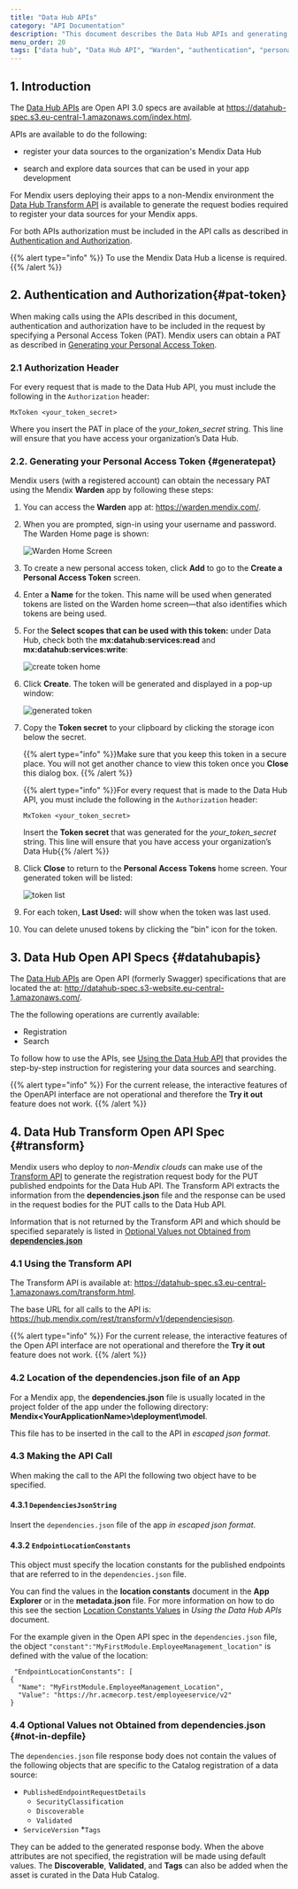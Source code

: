 ```yaml
---
title: "Data Hub APIs"
category: "API Documentation"
description: "This document describes the Data Hub APIs and generating the Personal Access Token."
menu_order: 20
tags: ["data hub", "Data Hub API", "Warden", "authentication", "personal access token"]
---
```


## 1. Introduction

The [Data Hub APIs](#datahubapis) are Open API 3.0 specs are available at https://datahub-spec.s3.eu-central-1.amazonaws.com/index.html.

APIs are available to do the following:

* register your data sources to the organization's Mendix Data Hub

* search and explore data sources that can be used in your app development

For Mendix users deploying their apps to a non-Mendix environment the [Data Hub Transform API](#transform) is available to generate the request bodies required to register your data sources for your Mendix apps.

For both APIs authorization must be included in the API calls as described in [Authentication and Authorization](#pat-token).

{{% alert type="info" %}}
To use the Mendix Data Hub a license is required.
{{% /alert %}}

## 2. Authentication and Authorization{#pat-token}

When making calls using the APIs described in this document, authentication and authorization have to be included in the request by specifying a Personal Access Token (PAT). Mendix users can obtain a PAT as described in [Generating your Personal Access Token](#generatepat).

### 2.1 Authorization Header

For every request that is made to the Data Hub API, you must include the following in the `Authorization` header:

 `MxToken <your_token_secret>`

Where you insert the PAT in place of the *your_token_secret* string. This line will ensure that you have access your organization’s Data Hub.

### 2.2. Generating your Personal Access Token {#generatepat}

Mendix users (with a registered account) can obtain the necessary PAT using the Mendix **Warden** app by following these steps:

1. You can access the **Warden** app at: https://warden.mendix.com/.

2. When you are prompted, sign-in using your username and password. The Warden Home page is shown:

    ![Warden Home Screen](attachments/dta-hub-apis/warden-home-screen.png)

3. To create a new personal access token, click **Add** to go to the **Create a Personal Access Token** screen.

4. Enter a **Name** for the token. This name will be used when generated tokens are listed on the Warden home screen—that also identifies which tokens are being used.

5. For the **Select scopes that can be used with this token:** under Data Hub, check both the **mx:datahub:services:read** and **mx:datahub:services:write**:

    ![create token home](attachments/dta-hub-apis/create-pat-token.png)

6. Click **Create**. The token will be generated and displayed in a pop-up window:

    ![generated token](attachments/dta-hub-apis/generated-pat-token.png)

7. Copy the **Token secret** to your clipboard by clicking the storage icon below the secret.

    {{% alert type="info" %}}Make sure that you keep this token in a secure place. You will not get another chance to view this token once you **Close** this dialog box.  {{% /alert %}}

    {{% alert type="info" %}}For every request that is made to the Data Hub API, you must include the following in the `Authorization` header:

    ```MxToken <your_token_secret>```

    Insert the **Token secret** that was generated for the *your_token_secret* string. This line will ensure that you have access your organization’s Data Hub{{% /alert %}}

8. Click **Close** to return to the **Personal Access Tokens** home screen. Your generated token will be listed:

    ![token list](attachments/dta-hub-apis/token-list.png)

9. For each token, **Last Used:** will show when the token was last used.

10. You can delete unused tokens by clicking the "bin" icon for the token.

## 3. Data Hub Open API Specs {#datahubapis}

The [Data Hub APIs](https://datahub-spec.s3.eu-central-1.amazonaws.com/index.html) are Open API (formerly Swagger) specifications that are located the at: http://datahub-spec.s3-website.eu-central-1.amazonaws.com/.

The the following operations are currently available:

* Registration
* Search

To follow how to use the APIs, see [Using the Data Hub API](/data-hub/general/data-hub-api-how-to) that provides the step-by-step instruction for registering your data sources and searching.

{{% alert type="info" %}}
For the current release, the interactive features of the OpenAPI interface are not operational and therefore the **Try it out** feature does not work.
{{% /alert %}}

## 4. Data Hub Transform Open API Spec {#transform}

Mendix users who deploy to *non-Mendix clouds* can make use of the [Transform API](https://datahub-spec.s3.eu-central-1.amazonaws.com/transform.html) to generate the registration request body for the PUT published endpoints for the Data Hub API. The Transform API extracts the information from the **dependencies.json** file and the response can be used in the request bodies for the PUT calls to the Data Hub API.

Information that is not returned by the Transform API and which should be specified separately is listed in [Optional Values not Obtained from **dependencies.json**](#not-in-depfile)

### 4.1 Using the Transform API

The Transform API is available at: https://datahub-spec.s3.eu-central-1.amazonaws.com/transform.html.

The base URL for all calls to the API is: https://hub.mendix.com/rest/transform/v1/dependenciesjson.

{{% alert type="info" %}}
For the current release, the interactive features of the Open API interface are not operational and therefore the **Try it out** feature does not work.
{{% /alert %}}

### 4.2 Location of the dependencies.json file of an App

For a Mendix app, the **dependencies.json** file is usually located in the project folder of the app under the following directory: **Mendix\<YourApplicationName>\deployment\model**.

This file has to be inserted in the call to the API in *escaped json format*.

### 4.3 Making the API Call

When making the call to the API the following two object have to be specified.

#### 4.3.1 `DependenciesJsonString`

Insert the `dependencies.json` file of the app *in escaped json format*.

#### 4.3.2 `EndpointLocationConstants`

This object must specify the location constants for the published endpoints that are referred to in the `dependencies.json` file.

 You can find the values in the **location constants** document in the **App Explorer** or in the **metadata.json** file. For more information on how to do this see the section [Location Constants Values](/data-hub/general/data-hub-api-how-to#metadata-file) in  *Using the Data Hub APIs* document.

 For the example given in the Open API  spec in the `dependencies.json` file, the object `"constant":"MyFirstModule.EmployeeManagement_location"` is defined with the value of the location:

     "EndpointLocationConstants": [
    {
      "Name": "MyFirstModule.EmployeeManagement_Location",
      "Value": "https://hr.acmecorp.test/employeeservice/v2"
    }


### 4.4 Optional Values not Obtained from dependencies.json {#not-in-depfile}

The `dependencies.json` file response body does not contain the values of the following objects that are specific to the Catalog registration of a data source:

* `PublishedEndpointRequestDetails`
  * `SecurityClassification`
  * `Discoverable`
  * `Validated`
* `ServiceVersion`
    *`Tags`

They can be added to the generated response body.
When the above attributes are not specified, the registration will be made using default values. The **Discoverable**, **Validated**, and **Tags** can also be added when the asset is curated in the Data Hub Catalog.

